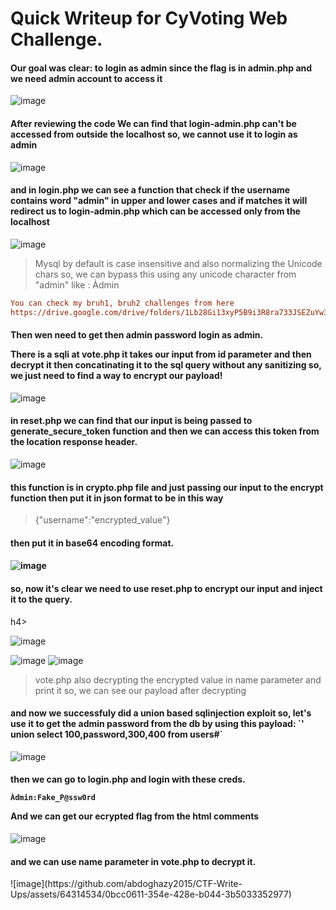 # Quick Writeup for CyVoting Web Challenge.



#### Our goal was clear: to login as admin since the flag is in admin.php and we need admin account to access it
 

![image](https://github.com/abdoghazy2015/CTF-Write-Ups/assets/64314534/a2445e14-5945-4b6d-9600-130e5a35474a)
<h4>

After reviewing the code We can find that login-admin.php can't be accessed from outside the localhost so, we cannot use it to login as admin
</h4>

![image](https://github.com/abdoghazy2015/CTF-Write-Ups/assets/64314534/824fd688-0158-4a90-ac7c-a0b52bd1b0df)
<h4>

and in login.php we can see a function that check if the username contains word "admin" in upper and lower cases and if matches it will redirect us to login-admin.php which can be accessed only from the localhost
</h4>

![image](https://github.com/abdoghazy2015/CTF-Write-Ups/assets/64314534/3c52ce15-0cc6-4d3d-b1b6-e01043ff0176)

> Mysql by default is case insensitive and also normalizing the Unicode chars so, we can bypass this using any unicode character from "admin" like : Àdmin
```ini
You can check my bruh1, bruh2 challenges from here
https://drive.google.com/drive/folders/1Lb28Gi13xyP5B9i3R8ra733JSEZuYw3K
```

<h4>

Then wen need to get then admin password login as admin.

There is a sqli at vote.php it takes our input from id parameter and then decrypt it then concatinating it to the sql query without any sanitizing so, we just need to find a way to encrypt our payload!
</h4>

![image](https://github.com/abdoghazy2015/CTF-Write-Ups/assets/64314534/6f235006-9b70-4199-ae55-e006e2f159be)

<h4>in reset.php we can find that our input is being passed to generate_secure_token function and then we can access this token from the location response header.</h4>

![image](https://github.com/abdoghazy2015/CTF-Write-Ups/assets/64314534/705e62cc-1bce-4b42-b07d-8d3b2cafd6be)
<h4>
this function is in crypto.php file and just passing our input to the encrypt function then put it in json format to be in this way </h4>

> {"username":"encrypted_value"}

<h4> then put it in base64 encoding format.<h4>


![image](https://github.com/abdoghazy2015/CTF-Write-Ups/assets/64314534/fd9f7189-aabb-48b8-968b-d9789e97022d)

<h4> so, now it's clear we need to use reset.php to encrypt our input and inject it to the query. </h4>h4>

![image](https://github.com/abdoghazy2015/CTF-Write-Ups/assets/64314534/f44c5dd5-de7a-43ec-97ed-a32691a1fdfe)

![image](https://github.com/abdoghazy2015/CTF-Write-Ups/assets/64314534/cb30dba6-1633-4284-82bf-fce95069ee00)
![image](https://github.com/abdoghazy2015/CTF-Write-Ups/assets/64314534/84ff91c7-6fd2-443b-9235-8e8497379ad3)

> vote.php also decrypting the encrypted value in name parameter and print it so, we can see our payload after decrypting

<h4> and now we successfuly did a union based sqlinjection exploit so, let's use it to get the admin password from the db by using this payload: `' union select 100,password,300,400 from users#` </h4>

![image](https://github.com/abdoghazy2015/CTF-Write-Ups/assets/64314534/8e923feb-93b9-4e8a-b424-7eb49abae2c4)

<h4>
then we can go to login.php and login with these creds. 

`Àdmin:Fake_P@ssw0rd`

And we can get our ecrypted flag from the html comments 
</h4>

![image](https://github.com/abdoghazy2015/CTF-Write-Ups/assets/64314534/1d9ec2c4-b357-4f8a-8573-a15adf14b863)

<h4> and we can use name parameter in vote.php to decrypt it. </h4>
![image](https://github.com/abdoghazy2015/CTF-Write-Ups/assets/64314534/0bcc0611-354e-428e-b044-3b5033352977)

